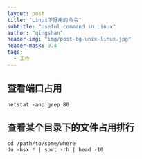 ```yaml
---
layout: post
title: "Linux下好用的命令"
subtitle: "Useful command in Linux"
author: "qingshan"
header-img: "img/post-bg-unix-linux.jpg"
header-mask: 0.4
tags:
  - 工作
---
```




## 查看端口占用
```
netstat -anp|grep 80 
```

## 查看某个目录下的文件占用排行
```
cd /path/to/some/where
du -hsx * | sort -rh | head -10
```